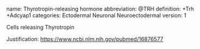 name: Thyrotropin-releasing hormone abbreviation: @TRH definition: +Trh +Adcyap1 categories: Ectodermal Neuronal Neuroectodermal version: 1

Cells releasing Thyrotropin

Justification: 
https://www.ncbi.nlm.nih.gov/pubmed/16876577
